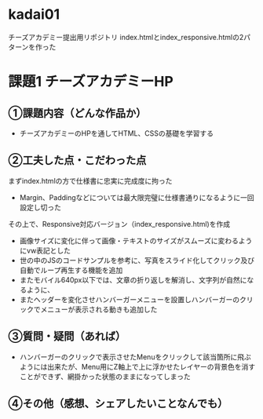 # kadai01
チーズアカデミー提出用リポジトリ
index.htmlとindex_responsive.htmlの2パターンを作った

# 課題1 チーズアカデミーHP

## ①課題内容（どんな作品か）
- チーズアカデミーのHPを通してHTML、CSSの基礎を学習する

## ②工夫した点・こだわった点
まずindex.htmlの方で仕様書に忠実に完成度に拘った
- Margin、Paddingなどについては最大限完璧に仕様書通りになるように一回設定し切った

その上で、Responsive対応バージョン（index_responsive.html)を作成
- 画像サイズに変化に伴って画像・テキストのサイズがスムーズに変わるようにvw表記とした
- 世の中のJSのコードサンプルを参考に、写真をスライド化してクリック及び自動でループ再生する機能を追加
- またモバイル640px以下では、文章の折り返しを解消し、文字列が自然になるように、
- またヘッダーを変化させハンバーガーメニューを設置しハンバーガーのクリックでメニューが表示される動きも追加した
   
## ③質問・疑問（あれば）
- ハンバーガーのクリックで表示させたMenuをクリックして該当箇所に飛ぶようには出来たが、Menu用にZ軸上で上に浮かせたレイヤーの背景色を消すことができず、網掛かった状態のままになってしまった

## ④その他（感想、シェアしたいことなんでも）


